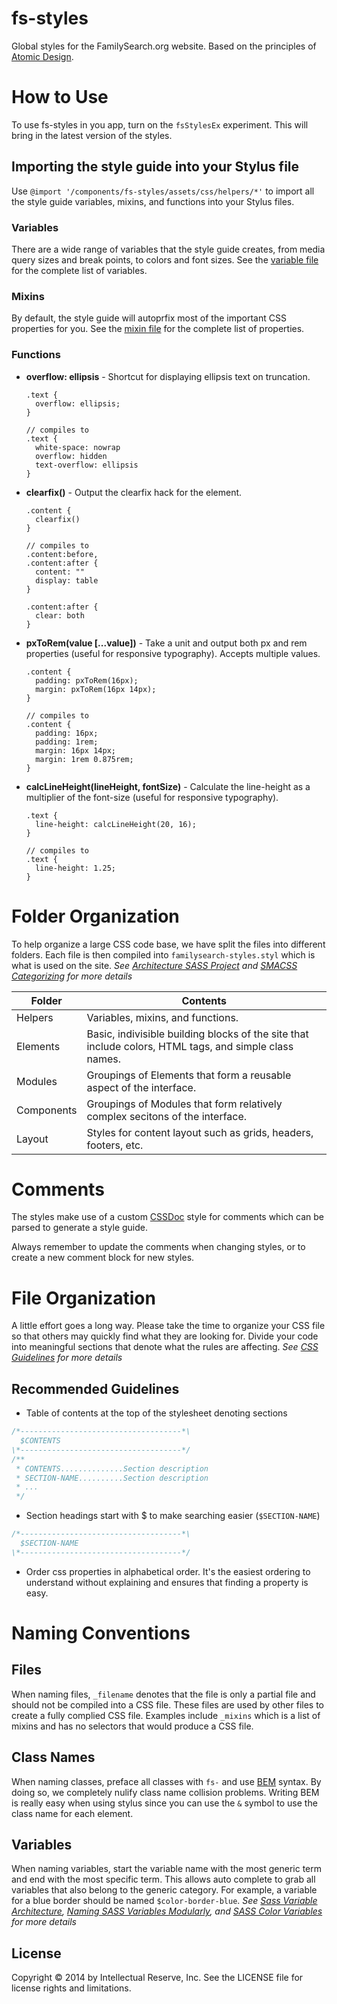 fs-styles
=========
Global styles for the FamilySearch.org website. Based on the principles of [Atomic Design](http://bradfrost.com/blog/post/atomic-web-design/).

# How to Use

To use fs-styles in you app, turn on the `fsStylesEx` experiment. This will bring in the latest version of the styles.

## Importing the style guide into your Stylus file

Use `@import '/components/fs-styles/assets/css/helpers/*'` to import all the style guide variables, mixins, and functions into your Stylus files.

### Variables

There are a wide range of variables that the style guide creates, from media query sizes and break points, to colors and font sizes. See the [variable file](assets/css/helpers/_variables.styl) for the complete list of variables.

### Mixins

By default, the style guide will autoprfix most of the important CSS properties for you. See the [mixin file](assets/css/helpers/_mixins.styl) for the complete list of properties.

### Functions

- **overflow: ellipsis** - Shortcut for displaying ellipsis text on truncation.

  ```stylus
  .text {
    overflow: ellipsis;
  }

  // compiles to
  .text {
    white-space: nowrap
    overflow: hidden
    text-overflow: ellipsis
  }
  ```

- **clearfix()** - Output the clearfix hack for the element.

  ```stylus
  .content {
    clearfix()
  }

  // compiles to
  .content:before,
  .content:after {
    content: ""
    display: table
  }

  .content:after {
    clear: both
  }
  ```

- **pxToRem(value [...value])** - Take a unit and output both px and rem properties (useful for responsive typography). Accepts multiple values.

  ```stylus
  .content {
    padding: pxToRem(16px);
    margin: pxToRem(16px 14px);
  }

  // compiles to
  .content {
    padding: 16px;
    padding: 1rem;
    margin: 16px 14px;
    margin: 1rem 0.875rem;
  }
  ```

- **calcLineHeight(lineHeight, fontSize)** - Calculate the line-height as a multiplier of the font-size (useful for responsive typography).

  ```stylus
  .text {
    line-height: calcLineHeight(20, 16);
  }

  // compiles to
  .text {
    line-height: 1.25;
  }
  ```

# Folder Organization
To help organize a large CSS code base, we have split the files into different folders. Each file is then compiled into `familysearch-styles.styl` which is what is used on the site.
*See [Architecture SASS Project](http://www.sitepoint.com/architecture-sass-project/) and [SMACSS Categorizing](http://smacss.com/book/categorizing) for more details*

Folder     | Contents
-----------|---------
Helpers    | Variables, mixins, and functions.
Elements   | Basic, indivisible building blocks of the site that include colors, HTML tags, and simple class names.
Modules    | Groupings of Elements that form a reusable aspect of the interface.
Components | Groupings of Modules that form relatively complex secitons of the interface.
Layout     | Styles for content layout such as grids, headers, footers, etc.

# Comments
The styles make use of a custom [CSSDoc](CSSDoc.md) style for comments which can be parsed to generate a style guide.

Always remember to update the comments when changing styles, or to create a new comment block for new styles.

# File Organization
A little effort goes a long way. Please take the time to organize your CSS file so that others may quickly find what they are looking for. Divide your code into meaningful sections that denote what the rules are affecting.
*See [CSS Guidelines](https://github.com/csswizardry/CSS-Guidelines) for more details*

## Recommended Guidelines
- Table of contents at the top of the stylesheet denoting sections
```javascript
/*------------------------------------*\
  $CONTENTS
\*------------------------------------*/
/**
 * CONTENTS..............Section description
 * SECTION-NAME..........Section description
 * ...
 */
```
- Section headings start with $ to make searching easier (`$SECTION-NAME`)
```javascript
/*------------------------------------*\
  $SECTION-NAME
\*------------------------------------*/
```
- Order css properties in alphabetical order. It's the easiest ordering to understand without explaining and ensures that finding a property is easy.

# Naming Conventions

## Files
When naming files, `_filename` denotes that the file is only a partial file and should not be compiled into a CSS file. These files are used by other files to create a fully complied CSS file. Examples include `_mixins` which is a list of mixins and has no selectors that would produce a CSS file.

## Class Names
When naming classes, preface all classes with `fs-` and use [BEM](http://csswizardry.com/2013/01/mindbemding-getting-your-head-round-bem-syntax/) syntax. By doing so, we completely nulify class name collision problems. Writing BEM is really easy when using stylus since you can use the `&` symbol to use the class name for each element.

## Variables
When naming variables, start the variable name with the most generic term and end with the most specific term. This allows auto complete to grab all variables that also belong to the generic category. For example, a variable for a blue border should be named `$color-border-blue`.
*See [Sass Variable Architecture](http://peteschuster.com/2014/02/sass-variable-architecture/), [Naming SASS Variables Modularly](http://webdesign.tutsplus.com/articles/quick-tip-name-your-sass-variables-modularly--webdesign-13364), and [SASS Color Variables](http://sachagreif.com/sass-color-variables/) for more details*

## License
Copyright © 2014 by Intellectual Reserve, Inc. See the LICENSE file for license rights and limitations.
